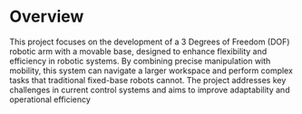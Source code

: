 # Overview

 This project focuses on the development of a 3 Degrees of Freedom (DOF) robotic
 arm with a movable base, designed to enhance flexibility and efficiency in robotic
 systems. By combining precise manipulation with mobility, this system can navigate a
 larger workspace and perform complex tasks that traditional fixed-base robots cannot.
 The project addresses key challenges in current control systems and aims to improve
 adaptability and operational efficiency
